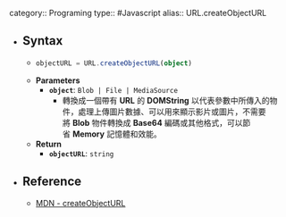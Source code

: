 category:: Programing
type:: #Javascript
alias:: URL.createObjectURL

- ## Syntax
	- ```ts
	  objectURL = URL.createObjectURL(object)
	  ```
	- **Parameters**
		- **`object`**: `Blob | File | MediaSource`
			- 轉換成一個帶有 **URL** 的 **DOMString** 以代表參數中所傳入的物件，處理上傳圖片數據、可以用來顯示影片或圖片，不需要將 **Blob** 物件轉換成 **Base64** 編碼或其他格式，可以節省 **Memory** 記憶體和效能。
	- **Return**
		- **`objectURL`**: `string`
- ## Reference
	- [MDN - createObjectURL](https://developer.mozilla.org/zh-TW/docs/Web/API/URL/createObjectURL_static)